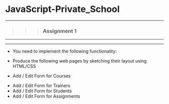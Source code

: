 # JavaScript-Private_School
---
>>> ### Assignment 1 <br>
---
---
+ You need to implement the following functionality:
 - Produce the following web pages by sketching their layout using HTML/CSS
  + Add / Edit Form for Courses 
  - Add / Edit Form for Trainers
  - Add / Edit Form for Students
  - Add / Edit Form for Assignments
  
